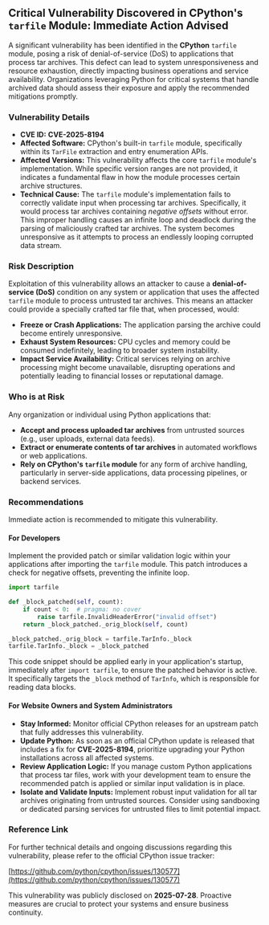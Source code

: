 ## Critical Vulnerability Discovered in CPython's `tarfile` Module: Immediate Action Advised

A significant vulnerability has been identified in the **CPython** `tarfile` module, posing a risk of denial-of-service (DoS) to applications that process tar archives. This defect can lead to system unresponsiveness and resource exhaustion, directly impacting business operations and service availability. Organizations leveraging Python for critical systems that handle archived data should assess their exposure and apply the recommended mitigations promptly.

### Vulnerability Details

*   **CVE ID:** **CVE-2025-8194**
*   **Affected Software:** CPython's built-in `tarfile` module, specifically within its `TarFile` extraction and entry enumeration APIs.
*   **Affected Versions:** This vulnerability affects the core `tarfile` module's implementation. While specific version ranges are not provided, it indicates a fundamental flaw in how the module processes certain archive structures.
*   **Technical Cause:** The `tarfile` module's implementation fails to correctly validate input when processing tar archives. Specifically, it would process tar archives containing *negative offsets* without error. This improper handling causes an infinite loop and deadlock during the parsing of maliciously crafted tar archives. The system becomes unresponsive as it attempts to process an endlessly looping corrupted data stream.

### Risk Description

Exploitation of this vulnerability allows an attacker to cause a **denial-of-service (DoS)** condition on any system or application that uses the affected `tarfile` module to process untrusted tar archives. This means an attacker could provide a specially crafted tar file that, when processed, would:

*   **Freeze or Crash Applications:** The application parsing the archive could become entirely unresponsive.
*   **Exhaust System Resources:** CPU cycles and memory could be consumed indefinitely, leading to broader system instability.
*   **Impact Service Availability:** Critical services relying on archive processing might become unavailable, disrupting operations and potentially leading to financial losses or reputational damage.

### Who is at Risk

Any organization or individual using Python applications that:

*   **Accept and process uploaded tar archives** from untrusted sources (e.g., user uploads, external data feeds).
*   **Extract or enumerate contents of tar archives** in automated workflows or web applications.
*   **Rely on CPython's `tarfile` module** for any form of archive handling, particularly in server-side applications, data processing pipelines, or backend services.

### Recommendations

Immediate action is recommended to mitigate this vulnerability.

#### For Developers

Implement the provided patch or similar validation logic within your applications after importing the `tarfile` module. This patch introduces a check for negative offsets, preventing the infinite loop.

```python
import tarfile

def _block_patched(self, count):
    if count < 0:  # pragma: no cover
        raise tarfile.InvalidHeaderError("invalid offset")
    return _block_patched._orig_block(self, count)

_block_patched._orig_block = tarfile.TarInfo._block
tarfile.TarInfo._block = _block_patched
```
This code snippet should be applied early in your application's startup, immediately after `import tarfile`, to ensure the patched behavior is active. It specifically targets the `_block` method of `TarInfo`, which is responsible for reading data blocks.

#### For Website Owners and System Administrators

*   **Stay Informed:** Monitor official CPython releases for an upstream patch that fully addresses this vulnerability.
*   **Update Python:** As soon as an official CPython update is released that includes a fix for **CVE-2025-8194**, prioritize upgrading your Python installations across all affected systems.
*   **Review Application Logic:** If you manage custom Python applications that process tar files, work with your development team to ensure the recommended patch is applied or similar input validation is in place.
*   **Isolate and Validate Inputs:** Implement robust input validation for all tar archives originating from untrusted sources. Consider using sandboxing or dedicated parsing services for untrusted files to limit potential impact.

### Reference Link

For further technical details and ongoing discussions regarding this vulnerability, please refer to the official CPython issue tracker:

[https://github.com/python/cpython/issues/130577](https://github.com/python/cpython/issues/130577)

This vulnerability was publicly disclosed on **2025-07-28**. Proactive measures are crucial to protect your systems and ensure business continuity.